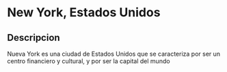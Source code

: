# New York, Estados Unidos

## Descripcion
Nueva York es una ciudad de Estados Unidos que se caracteriza por ser un centro financiero y cultural, y por ser la capital del mundo
